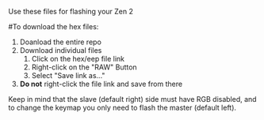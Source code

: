 Use these files for flashing your Zen 2

#To download the hex files:
1. Doanload the entire repo
2. Download individual files
   1. Click on the hex/eep file link
   2. Right-click on the "RAW" Button
   3. Select "Save link as..."
3. **Do not** right-click the file link and save from there

Keep in mind that the slave (default right) side must have RGB disabled, and to change the keymap you only need to flash the master (default left).
